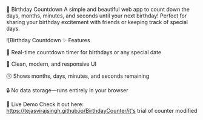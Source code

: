 🎉 Birthday Countdown
A simple and beautiful web app to count down the days, months, minutes, and seconds until your next birthday!
Perfect for sharing your birthday excitement with friends or keeping track of special days.

![Birthday Countdown ✨ Features

🎂 Real-time countdown timer for birthdays or any special date

🌈 Clean, modern, and responsive UI

🕒 Shows months, days, minutes, and seconds remaining

🔒 No data storage—runs entirely in your browser

🚀 Live Demo
Check it out here:
https://tejasvirajsingh.github.io/BirthdayCounter/it's trial of counter modified
